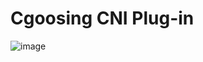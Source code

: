 # Cgoosing CNI Plug-in
![image](https://s8.uupload.ir/files/vlcsnap-2023-04-12-22h43m58s361_h8js.png)